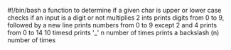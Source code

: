 #!/bin/bash
a function to determine if a given char is upper or lower case
checks if an input is a digit or not
multiplies 2 ints
prints digits from 0 to 9, followed by a new line
prints numbers from 0 to 9 except 2 and 4
prints from 0 to 14 10 timesd
prints '_' n number of times
prints a backslash (n) number of times
